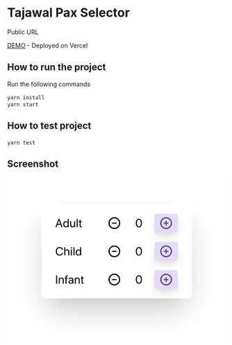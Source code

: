 # Tajawal Pax Selector

Public URL

[DEMO](https://tajawal2.vercel.app/) - Deployed on Vercel

## How to run the project
Run the following commands
```
yarn install
yarn start
```

## How to test project
```
yarn test
```

## Screenshot
![Screenshot](https://github.com/mustafa-hanif/tajawal2/blob/master/public/Screen%20Shot%202020-09-30%20at%201.16.34%20PM.png)
